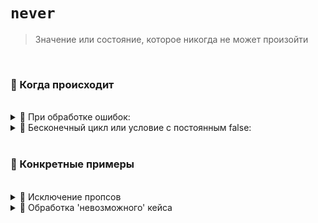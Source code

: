 # `never`
> Значение или состояние, которое никогда не может произойти

<br>

### 🚩 Когда происходит

<br>

  <details>
   <summary>🔹 При обработке ошибок:</summary>
    
  <br>
      
  ```typescript
  function throwError(message: string): never {
    throw new Error(message);
  }
  
  const errorMessage = "Something went wrong!";
  throwError(errorMessage); // Вызовет ошибку и завершит выполнение

  ```
  </details>


  <details>
   <summary>🔹 Бесконечный цикл или условие с постоянным false:</summary>
    
  <br>
      
  ```typescript
function infiniteLoop(): never {
    while (true) {
        // Бесконечный цикл
    }
}

  ```
  </details>

<br>

### 🚩 Конкретные примеры

<br>

<details>
<summary>🔹 Исключение пропсов</summary>
    
<br>
      
```typescript
export interface StringProps {
    string: string;
    number?: never;
    icon?: never;
}

export interface IconProps {
    icon: ReactElement;
    number?: never;
    string?: never;
}

export interface NumberProps {
    number: number;
    string?: never;
    icon?: never;
}

export type BadgeProps = StringProps | IconProps | NumberProps;

const Badge: FC<BadgeProps> = (props) => {
    return <div {...props}>test</div>;
};

export const TestComponent = () => {
    return (
        <div>
            <Badge number={5} string={"ABC"} />
        </div>
    );
};

```

<br>

❗ Паттерн, когда один компонент может принимать разные наборы пропсов в зависимости от контекста. 

Использование типов "never" в определении интерфейсов помогает контролировать, какие типы пропсов могут быть использованы в каждом случае

</details>

<details>
<summary>🔹 Обработка 'невозможного' кейса</summary>
    
<br>
      
```typescript
type CarBrand = 'lada' | 'bmw' | 'toyta'

interface CarBase {
    year: number,
    brand: CarBrand
}

interface BMW extends CarBase {
    brand: 'bmw',
    climatControl: boolean
}

interface LADA extends CarBase {
    brand: 'lada',
    climatControl: boolean
}

interface TOYTA extends CarBase {
    brand: 'toyta',
    climatControl: boolean
}

type Car = LADA | BMW | TOYTA




function exhaustiveCheck (car: never){
    console.log('Необходимо обработать это значение:', car)
}

function withCar (car: Car) {
    switch(car.brand){
        case 'bmw':
            //do smt
            break

        case 'lada':
            //do smt
            break

        default:
            exhaustiveCheck(car)
            break
    }
}


```

<br>

❗ Паттерн, когда один компонент может принимать разные наборы пропсов в зависимости от контекста. 

Использование типов "never" в определении интерфейсов помогает контролировать, какие типы пропсов могут быть использованы в каждом случае

</details>

